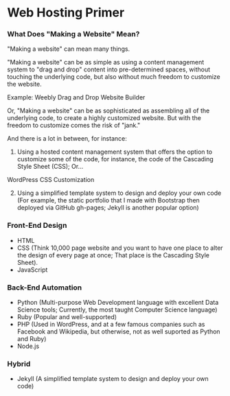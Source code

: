 # Web Hosting Primer

### What Does "Making a Website" Mean?

"Making a website" can mean many things. 

"Making a website" can be as simple as using a content management system to "drag and drop" content into pre-determined spaces, without touching the underlying code, but also without much freedom to customize the website. 

Example: Weebly Drag and Drop Website Builder

Or, "Making a website" can be as sophisticated as assembling all of the underlying code, to create a highly customized website. But with the freedom to customize comes the risk of "jank."

And there is a lot in between, for instance:

1. Using a hosted content management system that offers the option to customize some of the code, for instance, the code of the Cascading Style Sheet (CSS); Or...

WordPress CSS Customization

2. Using a simplified template system to design and deploy your own code (For example, the static portfolio that I made with Bootstrap then deployed via GitHub gh-pages; Jekyll is another popular option)
 

### Front-End Design
* HTML
* CSS (Think 10,000 page website and you want to have one place to alter the design of every page at once; That place is the Cascading Style Sheet). 
* JavaScript

### Back-End Automation
* Python (Multi-purpose Web Development language with excellent Data Science tools; Currently, the most taught Computer Science language)  
* Ruby (Popular and well-supported)
* PHP (Used in WordPress, and at a few famous companies such as Facebook and Wikipedia, but otherwise, not as well suported as Python and Ruby)
* Node.js

### Hybrid
* Jekyll (A simplified template system to design and deploy your own code)




